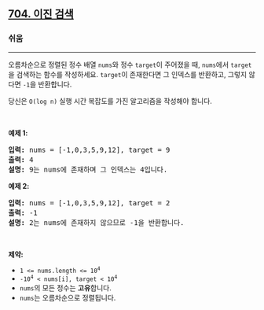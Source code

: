 <h2><a href="https://leetcode.com/problems/binary-search">704. 이진 검색</a></h2><h3>쉬움</h3><hr><p>오름차순으로 정렬된 정수 배열 <code>nums</code>와 정수 <code>target</code>이 주어졌을 때, <code>nums</code>에서 <code>target</code>을 검색하는 함수를 작성하세요. <code>target</code>이 존재한다면 그 인덱스를 반환하고, 그렇지 않다면 <code>-1</code>을 반환합니다.</p>

<p>당신은 <code>O(log n)</code> 실행 시간 복잡도를 가진 알고리즘을 작성해야 합니다.</p>

<p>&nbsp;</p>
<p><strong class="example">예제 1:</strong></p>

<pre>
<strong>입력:</strong> nums = [-1,0,3,5,9,12], target = 9
<strong>출력:</strong> 4
<strong>설명:</strong> 9는 nums에 존재하며 그 인덱스는 4입니다.
</pre>

<p><strong class="example">예제 2:</strong></p>

<pre>
<strong>입력:</strong> nums = [-1,0,3,5,9,12], target = 2
<strong>출력:</strong> -1
<strong>설명:</strong> 2는 nums에 존재하지 않으므로 -1을 반환합니다.
</pre>

<p>&nbsp;</p>
<p><strong>제약:</strong></p>

<ul>
	<li><code>1 &lt;= nums.length &lt;= 10<sup>4</sup></code></li>
	<li><code>-10<sup>4</sup> &lt; nums[i], target &lt; 10<sup>4</sup></code></li>
	<li><code>nums</code>의 모든 정수는 <strong>고유</strong>합니다.</li>
	<li><code>nums</code>는 오름차순으로 정렬됩니다.</li>
</ul>